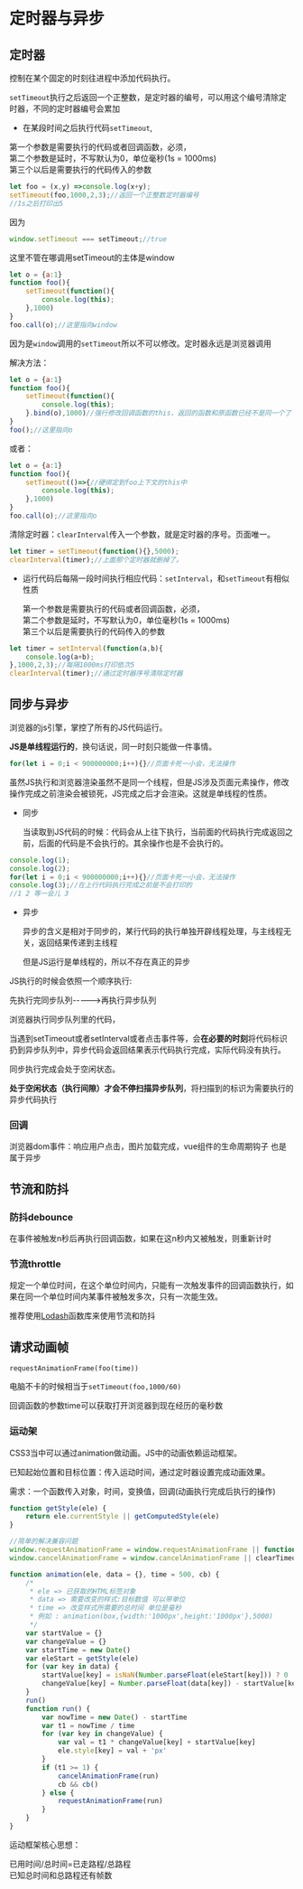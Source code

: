# 定时器与异步

## 定时器

控制在某个固定的时刻往进程中添加代码执行。

`setTimeout`执行之后返回一个正整数，是定时器的编号，可以用这个编号清除定时器，不同的定时器编号会累加

* 在某段时间之后执行代码`setTimeout`,

第一个参数是需要执行的代码或者回调函数，必须，    
第二个参数是延时，不写默认为0，单位毫秒(1s = 1000ms)    
第三个以后是需要执行的代码传入的参数

```js
let foo = (x,y) =>console.log(x+y);
setTimeout(foo,1000,2,3);//返回一个正整数定时器编号
//1s之后打印出5
```

因为

```js
window.setTimeout === setTimeout;//true
```

这里不管在哪调用setTimeout的主体是window

```js
let o = {a:1}
function foo(){
    setTimeout(function(){
        console.log(this);
    },1000)
}
foo.call(o);//这里指向window
```

因为是`window`调用的`setTimeout`所以不可以修改。定时器永远是浏览器调用

解决方法：

```js
let o = {a:1}
function foo(){
    setTimeout(function(){
        console.log(this);
    }.bind(o),1000)//强行修改回调函数的this，返回的函数和原函数已经不是同一个了
}
foo();//这里指向o
```

或者：

```js
let o = {a:1}
function foo(){
    setTimeout(()=>{//硬绑定到foo上下文的this中
        console.log(this);
    },1000)
}
foo.call(o);//这里指向o
```

清除定时器：`clearInterval`传入一个参数，就是定时器的序号。页面唯一。

```js
let timer = setTimeout(function(){},5000);
clearInterval(timer);//上面那个定时器就删掉了。
```

* 运行代码后每隔一段时间执行相应代码：`setInterval`，和`setTimeout`有相似性质
  
  第一个参数是需要执行的代码或者回调函数，必须，    
  第二个参数是延时，不写默认为0，单位毫秒(1s = 1000ms)    
  第三个以后是需要执行的代码传入的参数

```js
let timer = setInterval(function(a,b){
    console.log(a+b);
},1000,2,3);//每隔1000ms打印依次5
clearInterval(timer);//通过定时器序号清除定时器
```

## 同步与异步

浏览器的js引擎，掌控了所有的JS代码运行。

**JS是单线程运行的**，换句话说，同一时刻只能做一件事情。

```js
for(let i = 0;i < 900000000;i++){}//页面卡死一小会，无法操作
```

虽然JS执行和浏览器渲染虽然不是同一个线程，但是JS涉及页面元素操作，修改操作完成之前渲染会被锁死，JS完成之后才会渲染。这就是单线程的性质。

* 同步
  
  当读取到JS代码的时候：代码会从上往下执行，当前面的代码执行完成返回之前，后面的代码是不会执行的。其余操作也是不会执行的。

```js
console.log(1);
console.log(2);
for(let i = 0;i < 900000000;i++){}//页面卡死一小会，无法操作
console.log(3);//在上行代码执行完成之前是不会打印的
//1 2 等一会儿 3
```

* 异步
  
  异步的含义是相对于同步的，某行代码的执行单独开辟线程处理，与主线程无关，返回结果传递到主线程
  
  但是JS运行是单线程的，所以不存在真正的异步

JS执行的时候会依照一个顺序执行:

先执行完同步队列----->再执行异步队列

浏览器执行同步队列里的代码，

当遇到setTimeout或者setInterval或者点击事件等，会**在必要的时刻**将代码标识扔到异步队列中，异步代码会返回结果表示代码执行完成，实际代码没有执行。

同步执行完成会处于空闲状态。

**处于空闲状态（执行间隙）才会不停扫描异步队列**，将扫描到的标识为需要执行的异步代码执行

### 回调

浏览器dom事件：响应用户点击，图片加载完成，vue组件的生命周期钩子 也是属于异步

## 节流和防抖

### 防抖debounce

在事件被触发n秒后再执行回调函数，如果在这n秒内又被触发，则重新计时

### 节流throttle

规定一个单位时间，在这个单位时间内，只能有一次触发事件的回调函数执行，如果在同一个单位时间内某事件被触发多次，只有一次能生效。

推荐使用[Lodash](https://lodash.com/)函数库来使用节流和防抖

## 请求动画帧

 `requestAnimationFrame(foo(time))`

 电脑不卡的时候相当于`setTimeout(foo,1000/60)`

回调函数的参数time可以获取打开浏览器到现在经历的毫秒数

### 运动架

CSS3当中可以通过animation做动画。JS中的动画依赖运动框架。

已知起始位置和目标位置：传入运动时间，通过定时器设置完成动画效果。

需求：一个函数传入对象，时间，变换值，回调(动画执行完成后执行的操作)

```js
function getStyle(ele) {
    return ele.currentStyle || getComputedStyle(ele)
}

//简单的解决兼容问题
window.requestAnimationFrame = window.requestAnimationFrame || function (cb) { return setTimeout(cb, 1000 / 60) }
window.cancelAnimationFrame = window.cancelAnimationFrame || clearTimeout

function animation(ele, data = {}, time = 500, cb) {
    /*
     * ele => 已获取的HTML标签对象
     * data => 需要改变的样式:目标数值 可以带单位
     * time => 改变样式所需要的总时间 单位是毫秒
     * 例如 : animation(box,{width:'1000px',height:'1000px'},5000)
     */
    var startValue = {}
    var changeValue = {}
    var startTime = new Date()
    var eleStart = getStyle(ele)
    for (var key in data) {
        startValue[key] = isNaN(Number.parseFloat(eleStart[key])) ? 0 : Number.parseFloat(eleStart[key])
        changeValue[key] = Number.parseFloat(data[key]) - startValue[key]
    }
    run()
    function run() {
        var nowTime = new Date() - startTime
        var t1 = nowTime / time
        for (var key in changeValue) {
            var val = t1 * changeValue[key] + startValue[key]
            ele.style[key] = val + 'px'
        }
        if (t1 >= 1) {
            cancelAnimationFrame(run)
            cb && cb()
        } else {
            requestAnimationFrame(run)
        }
    }
}
```

运动框架核心思想：

已用时间/总时间=已走路程/总路程    
已知总时间和总路程还有帧数    
